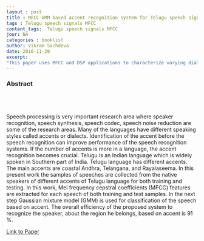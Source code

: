 ```yaml
---
layout : post
title : MFCC-GMM based accent recognition system for Telugu speech signals 
tags : Telugu speech signals MFCC
content_tags:  Telugu speech signals MFCC
jour: NA
categories : booklist 
author: Vikram Sachdeva
date: 2016-11-20
excerpt: 
"This paper uses MFCC and DSP applications to characterize varying dialects of the Telugu language."  
---
```







### Abstract
<br><br><br>
Speech processing is very important research area where speaker recognition, speech synthesis, speech codec, speech noise reduction are some of the research areas. Many of the languages have different speaking styles called accents or dialects. Identification of the accent before the speech recognition can improve performance of the speech recognition systems. If the number of accents is more in a language, the accent recognition becomes crucial. Telugu is an Indian language which is widely spoken in Southern part of India. Telugu language has different accents. The main accents are coastal Andhra, Telangana, and Rayalaseema. In this present work the samples of speeches are collected from the native speakers of different accents of Telugu language for both training and testing. In this work, Mel frequency cepstral coefficients (MFCC) features are extracted for each speech of both training and test samples. In the next step Gaussian mixture model (GMM) is used for classification of the speech based on accent. The overall efficiency of the proposed system to recognize the speaker, about the region he belongs, based on accent is 91 %.

[Link to Paper](http://link.springer.com/article/10.1007/s10772-015-9328-y)